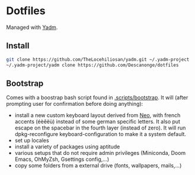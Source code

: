 
# Dotfiles

Managed with [Yadm](http://yadm.io).

## Install
``` sh
git clone https://github.com/TheLocehiliosan/yadm.git ~/.yadm-project
~/.yadm-project/yadm clone https://github.com/Descanonge/dotfiles
```

## Bootstrap
Comes with a boostrap bash script found in [.scripts/bootstrap](../.scripts/bootstrap).
It will (after prompting user for confirmation before doing anything):
- install a new custom keyboard layout derived from [Neo](http://neo-layout.org),
  with french accents (éèêëù) instead of some german specific letters.
  It also put escape on the spacebar in the fourth layer (instead of zero).
  It will run dpkg-reconfigure keyboard-configuration to make it a system default.
- set up locales
- install a variety of packages using aptitude
- various setups that do not require admin privileges
  (Miniconda, Doom Emacs, OhMyZsh, Gsettings config,...)
- copy some folders from a external drive (fonts, wallpapers, mails,...)

